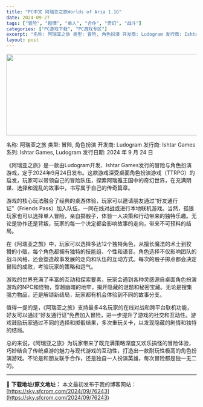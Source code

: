 ```yaml
---
title: "PC中文 阿瑞亚之旅Worlds of Aria 1.1G"
date: 2024-09-27
tags: ["冒险", "剧情", "单人", "合作", "奇幻", "战斗"]
categories: ["PC游戏下载", "PC游戏专区"]
excerpt: "名称: 阿瑞亚之旅 类型: 冒险, 角色扮演 开发商: Ludogram 发行商: Ishtar Games 系列: Ishtar Games, Ludogram 发行日期: 2024 年 9 月 24 日 《阿瑞亚之旅》是一款由Ludogram开发、Ishtar Games发行的冒险与角色扮演游戏&hellip;"
layout: post
---
```


<img class="aligncenter size-full wp-image-76244" src="https://sky.sfcrom.com/wp-content/uploads/2024/09/20240927121838100.webp" alt="" width="660" height="215" />

名称: 阿瑞亚之旅
类型: 冒险, 角色扮演
开发商: Ludogram
发行商: Ishtar Games
系列: Ishtar Games, Ludogram
发行日期: 2024 年 9 月 24 日

《阿瑞亚之旅》是一款由Ludogram开发、Ishtar Games发行的冒险与角色扮演游戏，定于2024年9月24日发布。这款游戏深受桌面角色扮演游戏（TTRPG）的启发，玩家可以带领自己的冒险队伍，探索阿瑞雅王国中的奇幻世界，在充满阴谋、选择和混乱的故事中，书写属于自己的传奇篇章。

游戏的核心玩法融合了经典的桌游体验，玩家可以邀请朋友通过“好友通行证”（Friends Pass）加入队伍，一同在线对战或进行本地联机游戏。当然，孤狼玩家也可以选择单人冒险，亲自掷骰子，体验一人决策和行动带来的独特乐趣。无论是协作还是背叛，玩家的每一个决定都会影响故事的走向，带来不可预料的结局。

在《阿瑞亚之旅》中，玩家可以选择多达12个独特角色，从擅长魔法的术士到狡猾的小贩，每个角色都拥有独特的技能组、个性和语音。角色选择不仅影响团队的战斗风格，还会塑造故事发展的走向和队伍的互动方式。每次的骰子掷点都会决定冒险的成败，考验玩家的策略和运气。

游戏的世界充满了丰富的互动和探索要素，玩家会遇到各种灵感源自桌面角色扮演游戏的NPC和怪物，穿越幽暗的地牢，揭开隐藏的谜题和秘密宝藏。无论是搜集强力物品，还是解锁新结局，玩家都有机会体验到不同的故事分支。

值得一提的是，《阿瑞亚之旅》支持最多4名玩家的在线对战和跨平台联机功能，好友可以通过“好友通行证”免费加入冒险，进一步提升了游戏的社交和互动性。游戏鼓励玩家通过不同的选择和掷骰结果，多次重玩关卡，以发现隐藏的剧情和独特的结局。

总的来说，《阿瑞亚之旅》为玩家带来了既充满策略深度又欢乐搞怪的冒险体验，巧妙结合了传统桌游的魅力与现代游戏的互动性，打造出一款耐玩性极高的角色扮演游戏。不论是和朋友联手合作，还是独自一人扮演英雄，每次冒险都是独一无二的。

---
📖 **下载地址/原文地址：** 本文最初发布于我的博客网站：[https://sky.sfcrom.com/2024/09/76243](https://sky.sfcrom.com/2024/09/76243)
